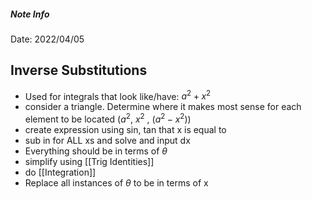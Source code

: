 ##### Note Info
Date: 2022/04/05
## Inverse Substitutions
- Used for integrals that look like/have: $a^2 + x^2$
- consider a triangle. Determine where it makes most sense for each element to be located ($a^2$,  $x^2$ , ($a^2-x^2$))
- create expression using sin, tan that x is equal to
- sub in for ALL xs and solve and input dx
- Everything should be in terms of $\theta$ 
- simplify using [[Trig Identities]]
- do [[Integration]]
- Replace all instances of $\theta$ to be in terms of x